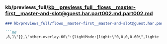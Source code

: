 ### kb/previews_full/kb__previews_full__flows__master-first__master-and-slot@guest.har.part002.md.part002.md

```md
### kb/previews_full/flows__master-first__master-and-slot@guest.har.part002.md (part 002)

```md
,8,1\"}},\"other-overlay-60\":{lightMode:{light:\"0,0,0,0.60\",lighte
```

```

```
